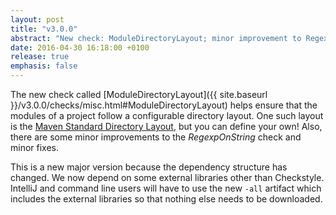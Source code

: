 ```yaml
---
layout: post
title: "v3.0.0"
abstract: "New check: ModuleDirectoryLayout; minor improvement to RegexpOnString check"
date: 2016-04-30 16:18:00 +0100
release: true
emphasis: false
---
```


The new check called [ModuleDirectoryLayout]({{ site.baseurl }}/v3.0.0/checks/misc.html#ModuleDirectoryLayout) helps ensure
that the modules of a project follow a configurable directory layout.<!--break-->
One such layout is the [Maven Standard Directory
Layout](https://maven.apache.org/guides/introduction/introduction-to-the-standard-directory-layout.html),
but you can define your own!
Also, there are some minor improvements to the *RegexpOnString* check and minor fixes.

This is a new major version because the dependency structure has changed. We now depend on some external libraries
other than Checkstyle. IntelliJ and command line users will have to use the new `-all` artifact which includes the
external libraries so that nothing else needs to be downloaded.
